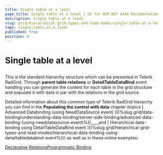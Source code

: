 ```yaml
---
title: Single table at a level
page_title: Single table at a level | UI for ASP.NET AJAX Documentation
description: Single table at a level
slug: grid/hierarchical-grid-types-and-load-modes/single-table-at-a-level
tags: single,table,at,a,level
published: True
position: 6
---
```


# Single table at a level



## 

This is the standard hierarchy structure which can be presented in Telerik RadGrid. Through __parent table relations__ or __DetailTableDataBind__ event handling you can generate the content for each table in the grid structure and populate it with data in par with the relations in the grid source.

Detailed information about this common type of Telerik RadGrid hierarchy you can find in the __Populating the control with data__ chapter (topics [ Advanced Databinding (using NeedDataSource event) ]({%slug grid/data-binding/understanding-data-binding/server-side-binding/advanced-data-binding-(using-needdatasource-event)%})____and [ Hierarchical data-binding using DetailTableDataBind event ]({%slug grid/hierarchical-grid-types-and-load-modes/hierarchical-data-binding-using-detailtabledatabind-event%})) as well as in these online examples:

[Declarative Relations]( http://demos.telerik.com/aspnet-ajax/Grid/Examples/Hierarchy/DeclarativeRelations/DefaultCS.aspx )[Programmatic Binding]( http://demos.telerik.com/aspnet-ajax/grid/examples/programming/detailtabledatabind/defaultcs.aspx )
